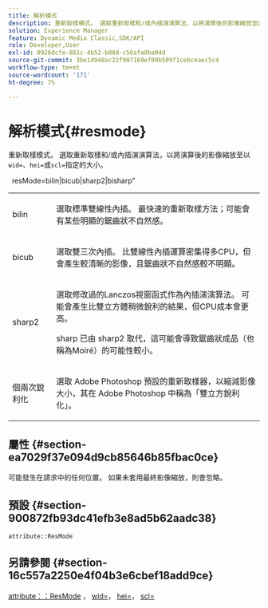 ```yaml
---
title: 解析模式
description: 重新取樣模式。 選取重新取樣和/或內插演演算法，以將演算後的影像縮放至以wid=、hei=或scl=指定的大小。
solution: Experience Manager
feature: Dynamic Media Classic,SDK/API
role: Developer,User
exl-id: 0926dcfe-881c-4b52-b08d-c56afa0ba04d
source-git-commit: 3be1d948ac22f907169ef09b509f1cebceaec5c4
workflow-type: tm+mt
source-wordcount: '171'
ht-degree: 7%

---
```


# 解析模式{#resmode}

重新取樣模式。 選取重新取樣和/或內插演演算法，以將演算後的影像縮放至以`wid=`、`hei=`或`scl=`指定的大小。

` `resMode=bilin|bicub|sharp2|bisharp&quot;

<table id="table_AF954C101B30473FAFE9930C7B694305"> 
 <tbody> 
  <tr> 
   <td colname="col1"> <p> <span class="+ topic/ph pr-d/codeph codeph"> bilin </span> </p> </td> 
   <td colname="col2"> <p>選取標準雙線性內插。 最快速的重新取樣方法；可能會有某些明顯的鋸齒狀不自然感。 </p> </td> 
  </tr> 
  <tr> 
   <td colname="col1"> <p> <span class="+ topic/ph pr-d/codeph codeph"> bicub </span> </p> </td> 
   <td colname="col2"> <p>選取雙三次內插。 比雙線性內插運算密集得多CPU，但會產生較清晰的影像，且鋸齒狀不自然感較不明顯。 </p> </td> 
  </tr> 
  <tr> 
   <td colname="col1"> <p> <span class="+ topic/ph pr-d/codeph codeph"> sharp2 </span> </p> </td> 
   <td colname="col2"> <p>選取修改過的Lanczos視窗函式作為內插演演算法。 可能會產生比雙立方體稍微銳利的結果，但CPU成本會更高。 </p> <p> <span class="codeph"> sharp </span>已由<span class="codeph"> sharp2 </span>取代，這可能會導致鋸齒狀成品（也稱為Moiré）的可能性較小。 </p> </td> 
  </tr> 
  <tr> 
   <td colname="col1"> <p> <span class="codeph">個兩次銳利化</span> </p> </td> 
   <td colname="col2"> <p>選取<span class="keyword"> Adobe Photoshop </span>預設的重新取樣器，以縮減影像大小，其在<span class="keyword"> Adobe Photoshop </span>中稱為「雙立方銳利化」。 </p> </td> 
  </tr> 
 </tbody> 
</table>

## 屬性 {#section-ea7029f37e094d9cb85646b85fbac0ce}

可能發生在請求中的任何位置。 如果未套用最終影像縮放，則會忽略。

## 預設 {#section-900872fb93dc41efb3e8ad5b62aadc38}

`attribute::ResMode`

## 另請參閱 {#section-16c557a2250e4f04b3e6cbef18add9ce}

[attribute：：ResMode](../../../../../ir-api/material-cat/image-rendering-api-ref/c-ir-material-catalog/c-ir-attributes-reference/r-ir-cat-resmode.md#reference-fdca7eb6d5104fdeae9d6ac42251db82) ， [wid=](../../../../../ir-api/http-protocol/image-rendering-api-ref/c-ir-http-protocol-ref/c-ir-http-protocol-command-reference/r-ir-wid.md#reference-b7e691b0624941168c94b2749ae233ec)， [hei=](../../../../../ir-api/http-protocol/image-rendering-api-ref/c-ir-http-protocol-ref/c-ir-http-protocol-command-reference/r-ir-hei.md#reference-1c08f60365a94417a39867c09cac5478)， [scl=](../../../../../ir-api/http-protocol/image-rendering-api-ref/c-ir-http-protocol-ref/c-ir-http-protocol-command-reference/r-ir-scl.md#reference-b14b51a6cbe34f0bba42880540592f29)
